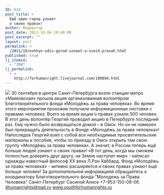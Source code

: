 ```yaml
---
ID: 616
post_title: >
  Ещё один город узнает
  о своих правах!
author: Модератор
post_date: 2011-10-04 10:40:00
post_excerpt: ""
layout: post
permalink: >
  /2011/10/eshhyo-odin-gorod-uznaet-o-svoih-pravah.html
published: true
lj_itemid:
  - "394"
lj_permalink:
  - >
    http://forhumanright.livejournal.com/100894.html
---
```

<img src="http://cs5338.vk.com/u132145096/132409092/x_5b26039f.jpg" /> 30 сентября в центре Санкт-Петербурга возле станции метро «Маяковская» прошла акция организованная волонтёром Благотворительного фонда «Молодёжь за права человека». Во время этого мероприятия прохожие получали информационные листовки с правами человека. Всего за время акции о правах узнали 500 человек.
В этот день волонтёр Георгий проводил акцию в Петербурге последний раз. Ему нужно было возвращаться домой – в Омск. Но он не намерен был прекращать деятельность в Фонде «Молодёжь за права человека»! Напоследок Георгий взял с собой все необходимые просветительские материалы и пособия, чтобы по приезду в Омск открыть там свою группу «Молодёжь за права человека». А значит, в России теперь ещё больше людей узнают о своих правах!
«В тот день, когда мы сможем полностью доверять друг другу, на Земле наступит мир» - написал однажды известный философ ХХ века Л.Рон Хаббард. Фонд «Молодёжь за права человека» - активно расширяется и своих правах узнают ещё больше человек!
За дополнительной информацией обращайтесь к координатору
 Благотворительного фонда
 "Молодежь за Права Человека" Санкт-Петербург 
Сасиной Алисе 
+7-953-150-08-06 
4humanrights@mail.ru
www.youthforhumanrights.ru